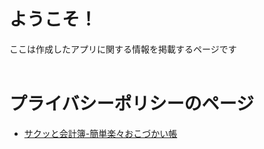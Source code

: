 # ようこそ！
ここは作成したアプリに関する情報を掲載するページです
<br><br>
# プライバシーポリシーのページ
- [サクッと会計簿-簡単楽々おこづかい帳](/privacy-policy/saku-to-kakeibo)